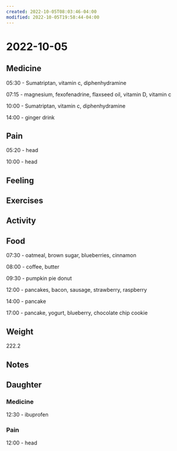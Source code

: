 ```yaml
---
created: 2022-10-05T08:03:46-04:00
modified: 2022-10-05T19:58:44-04:00
---
```


# 2022-10-05

## Medicine

05:30 - Sumatriptan, vitamin c, diphenhydramine

07:15 - magnesium, fexofenadrine, flaxseed oil, vitamin D, vitamin c 

10:00 - Sumatriptan, vitamin c, diphenhydramine 

14:00 - ginger drink

## Pain

05:20 - head

10:00 - head 

## Feeling


## Exercises


## Activity


## Food

07:30 - oatmeal, brown sugar, blueberries, cinnamon

08:00 - coffee, butter 

09:30 - pumpkin pie donut

12:00 - pancakes, bacon, sausage, strawberry, raspberry

14:00 - pancake

17:00 - pancake, yogurt, blueberry, chocolate chip cookie 

## Weight

222.2

## Notes


## Daughter


### Medicine

12:30 - ibuprofen 

### Pain

12:00 - head

